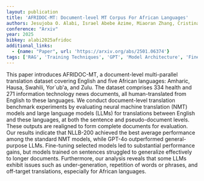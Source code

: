 ```yaml
---
layout: publication
title: 'AFRIDOC-MT: Document-level MT Corpus For African Languages'
authors: Jesujoba O. Alabi, Israel Abebe Azime, Miaoran Zhang, Cristina España-bonet, Rachel Bawden, Dawei Zhu, David Ifeoluwa Adelani, Clement Oyeleke Odoje, Idris Akinade, Iffat Maab, Davis David, Shamsuddeen Hassan Muhammad, Neo Putini, David O. Ademuyiwa, Andrew Caines, Dietrich Klakow
conference: "Arxiv"
year: 2025
bibkey: alabi2025afridoc
additional_links:
  - {name: "Paper", url: 'https://arxiv.org/abs/2501.06374'}
tags: ['RAG', 'Training Techniques', 'GPT', 'Model Architecture', 'Fine-Tuning', 'Applications', 'Pretraining Methods']
---
```

This paper introduces AFRIDOC-MT, a document-level multi-parallel translation
dataset covering English and five African languages: Amharic, Hausa, Swahili,
Yor\`ub\'a, and Zulu. The dataset comprises 334 health and 271 information
technology news documents, all human-translated from English to these
languages. We conduct document-level translation benchmark experiments by
evaluating neural machine translation (NMT) models and large language models
(LLMs) for translations between English and these languages, at both the
sentence and pseudo-document levels. These outputs are realigned to form
complete documents for evaluation. Our results indicate that NLLB-200 achieved
the best average performance among the standard NMT models, while GPT-4o
outperformed general-purpose LLMs. Fine-tuning selected models led to
substantial performance gains, but models trained on sentences struggled to
generalize effectively to longer documents. Furthermore, our analysis reveals
that some LLMs exhibit issues such as under-generation, repetition of words or
phrases, and off-target translations, especially for African languages.
